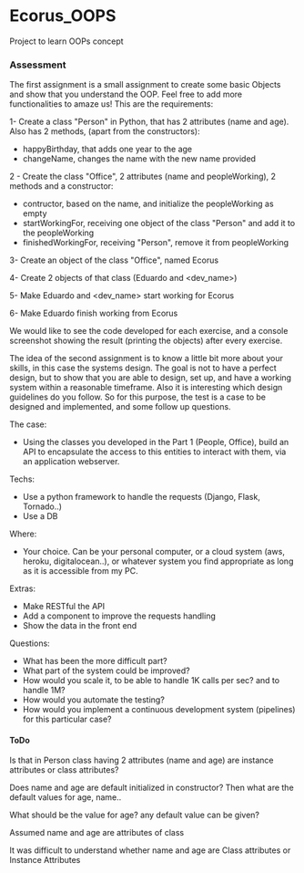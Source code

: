 # Ecorus_OOPS
Project to learn OOPs concept


### Assessment

The first assignment is a small assignment to create some basic Objects and show that you understand the OOP. Feel free to add more functionalities to amaze us! This are the requirements:

1- Create a class "Person" in Python, that has 2 attributes (name and age). Also has 2 methods, (apart from the constructors):
  - happyBirthday, that adds one year to the age
  - changeName, changes the name with the new name provided
  
2 - Create the class "Office", 2 attributes (name and peopleWorking), 2 methods and a constructor:
  - contructor, based on the name, and initialize the peopleWorking as empty
  - startWorkingFor, receiving one object of the class "Person" and add it to the peopleWorking
  - finishedWorkingFor, receiving "Person", remove it from peopleWorking

3- Create an object of the class "Office", named Ecorus

4- Create 2 objects of that class (Eduardo and <dev_name>)

5- Make Eduardo and <dev_name> start working for Ecorus

6- Make Eduardo finish working from Ecorus

We would like to see the code developed for each exercise, and a console screenshot showing the result (printing the objects) after every exercise.

The idea of the second assignment is to know a little bit more about your skills, in this case the systems design. The goal is not to have a perfect design, but to show that you are able to design, set up, and have a working system within a reasonable timeframe. Also it is interesting which design guidelines do you follow. So for this purpose, the test is a case to be designed and implemented, and some follow up questions.

The case:
- Using the classes you developed in the Part 1 (People, Office), build an API to encapsulate the access to this entities to interact with them, via an application webserver.

Techs:
- Use a python framework to handle the requests (Django, Flask, Tornado..)
- Use a DB

Where:
- Your choice. Can be your personal computer, or a cloud system (aws, heroku, digitalocean..), or whatever system you find appropriate as long as it is accessible from my PC.

Extras:
- Make RESTful the API
- Add a component to improve the requests handling
- Show the data in the front end

Questions:
- What has been the more difficult part?
- What part of the system could be improved?
- How would you scale it, to be able to handle 1K calls per sec? and to handle 1M?
- How would you automate the testing?
- How would you implement a continuous development system (pipelines) for this particular case?


#### ToDo
 Is that in Person class having 2 attributes (name and age) are instance attributes or class attributes?
 
 Does name and age are default initialized in constructor? Then what are the default values for age, name..

 What should be the value for age? any default value can be given?

Assumed name and age are attributes of class

It was difficult to understand whether name and age  are Class attributes or Instance Attributes